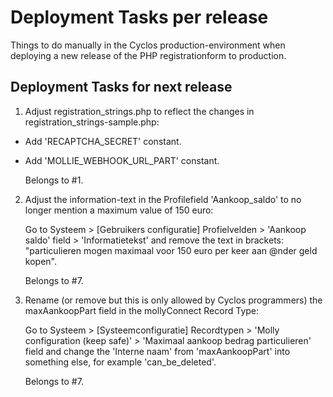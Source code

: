 # Deployment Tasks per release
Things to do manually in the Cyclos production-environment when deploying a new release of the PHP registrationform to production.

## Deployment Tasks for next release

1. Adjust registration_strings.php to reflect the changes in registration_strings-sample.php:
- Add 'RECAPTCHA_SECRET' constant.
- Add 'MOLLIE_WEBHOOK_URL_PART' constant.

	Belongs to #1.

2. Adjust the information-text in the Profilefield 'Aankoop_saldo' to no longer mention a maximum value of 150 euro:

	Go to Systeem > [Gebruikers configuratie] Profielvelden > 'Aankoop saldo' field > 'Informatietekst' and remove the text in brackets: "particulieren mogen maximaal voor 150 euro per keer aan @nder geld kopen".

	Belongs to #7.

3. Rename (or remove but this is only allowed by Cyclos programmers) the maxAankoopPart field in the mollyConnect Record Type:

	Go to Systeem > [Systeemconfiguratie] Recordtypen > 'Molly configuration (keep safe)' > 'Maximaal aankoop bedrag particulieren' field and change the 'Interne naam' from 'maxAankoopPart' into something else, for example 'can_be_deleted'.

	Belongs to #7.
